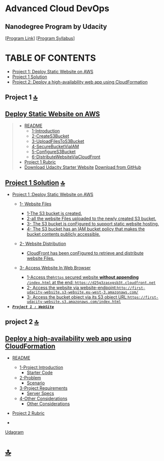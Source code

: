 # Advanced Cloud DevOps 
## Nanodegree Program by Udacity 
[[Program Link](https://www.udacity.com/course/cloud-dev-ops-nanodegree--nd9991)] [[Program Syllabus](https://d20vrrgs8k4bvw.cloudfront.net/documents/en-US/Cloud+DevOps+Nanodegree+program+Syllabus.pdf)]

# TABLE OF CONTENTS
* [Project 1: Deploy Static Website on AWS](#deploy-static-website-on-aws)
* [Project 1 Solution](#project-1-solution-)
* [Project 2: Deploy a high-availability web app using CloudFormation](#deploy-a-high-availability-web-app-using-cloudformation)


## Project 1 [🔝](#advanced-cloud-devops)
 ## [Deploy Static Website on AWS](./Project-1-DeployStaticWebsiteOnAWS/README.md)
>  * [README](./Project-1-DeployStaticWebsiteOnAWS/README.md)
>    * [1-Introduction](./Project-1-DeployStaticWebsiteOnAWS/1-Introduction.md)
>    * [2-CreateS3Bucket](./Project-1-DeployStaticWebsiteOnAWS/2-CreateS3Bucket.md)
>    * [3-UploadFilesToS3Bucket](./Project-1-DeployStaticWebsiteOnAWS/3-UploadFilesToS3Bucket.md)
>    * [4-SecureBucketViaIAM](./Project-1-DeployStaticWebsiteOnAWS/4-SecureBucketViaIAM.md)
>    * [5-ConfigureS3Bucket](./Project-1-DeployStaticWebsiteOnAWS/5-ConfigureS3Bucket.md)
>    * [6-DistributeWebsiteViaCloudFront](./Project-1-DeployStaticWebsiteOnAWS/6-DistributeWebsiteViaCloudFront.md)
>  * [Project 1 Rubric](https://github.com/mohamedelfal/UdacityAdvancedCloudDevOps/blob/main/Project-1-DeployStaticWebsiteOnAWS/image/Project1Rubric.png) 
>  * [Download Udacity Starter Website](./Project-1-DeployStaticWebsiteOnAWS/udacity-starter-website.zip) [Download from GitHub](/Project-1-DeployStaticWebsiteOnAWS/udacity-starter-website/)
## [Project 1 Solution](./Project-1-DeployStaticWebsiteOnAWS/project1solution.md) [🔝](#advanced-cloud-devops)
* [Project 1 :Deploy Static Website on AWS](./Project-1-DeployStaticWebsiteOnAWS/project1solution.md#project-1-deploy-static-website-on-aws)
  * [1- Website Files](./Project-1-DeployStaticWebsiteOnAWS/project1solution.md#1--website-files-)
    * [1-The S3 bucket is created.](./Project-1-DeployStaticWebsiteOnAWS/project1solution.md#1-the-s3-bucket-is-created)
    * [2-all the website Files uploaded to the newly created S3 bucket.](./Project-1-DeployStaticWebsiteOnAWS/project1solution.md#2-all-the-website-files-uploaded-to-the-newly-created-s3-bucket-)
    * [3- The S3 bucket is conFigured to support static website hosting.](./Project-1-DeployStaticWebsiteOnAWS/project1solution.md#3--the-s3-bucket-is-configured-to-support-static-website-hosting-)
    * [4- The S3 bucket has an IAM bucket policy that makes the bucket contents publicly accessible.](./Project-1-DeployStaticWebsiteOnAWS/project1solution.md#4--the-s3-bucket-has-an-iam-bucket-policy-that-makes-the-bucket-contents-publicly-accessible-)
    
  * [2- Website Distribution](./Project-1-DeployStaticWebsiteOnAWS/project1solution.md#2--website-distribution-)
    * [CloudFront has been conFigured to retrieve and distribute website Files.](./Project-1-DeployStaticWebsiteOnAWS/project1solution.md#cloudfront-has-been-configured-to-retrieve-and-distribute-website-files-)
  * [3- Access Website In Web Browser](./Project-1-DeployStaticWebsiteOnAWS/project1solution.md#3--access-website-in-web-browser-)
    * [1-Access the`https` secured website **without appending** `/index.html` at the end: `https://d25g3zasxgsb3t.cloudfront.net`](./Project-1-DeployStaticWebsiteOnAWS/project1solution.md#1--open-a-web-browser-like-google-chrome-and-paste-the-copied-cloudfront-domain-name-httpsd25g3zasxgsb3tcloudfrontnet-without-appending-indexhtml-at-the-end-the-cloudfront-domain-name--httpsd25g3zasxgsb3tcloudfrontnet-show-the-content-of-the-default-home-page-as-shown-below-)
    * [2- Access the website via website-endpoint:`http://first-udacity-website.s3-website.eu-west-3.amazonaws.com/`](./Project-1-DeployStaticWebsiteOnAWS/project1solution.md#2--access-the-website-via-website-endpointhttpfirst-udacity-websites3-websiteeu-west-3amazonawscom-)
    * [3- Access the bucket object via its S3 object URL:`https://first-udacity-website.s3.amazonaws.com/index.html`](./Project-1-DeployStaticWebsiteOnAWS/project1solution.md#3--access-the-bucket-object-via-its-s3-object-url-httpsfirst-udacity-websites3amazonawscomindexhtml-)
* [***`Project 1 : WebSite`***](https://mohamedelfal.github.io/UdacityAdvancedCloudDevOps/Project-1-DeployStaticWebsiteOnAWS/udacity-starter-website/)
    
## project 2 [🔝](#advanced-cloud-devops)
## [Deploy a high-availability web app using CloudFormation](./Project-2-Deploy-a-high-AvailabilityWebAppUsingCloudFormation/)
* [README](./Project-2-Deploy-a-high-AvailabilityWebAppUsingCloudFormation/README.md)
  * [1-Project Introduction](./Project-2-Deploy-a-high-AvailabilityWebAppUsingCloudFormation/README.md#1-project-introduction-)
    * [Starter Code](./Project-2-Deploy-a-high-AvailabilityWebAppUsingCloudFormation/README.md#starter-code)
  * [2-Problem](./Project-2-Deploy-a-high-AvailabilityWebAppUsingCloudFormation/README.md#2-problem-)
    * [Scenario](./Project-2-Deploy-a-high-AvailabilityWebAppUsingCloudFormation/README.md#scenario)
  * [3-Project Requirements](./Project-2-Deploy-a-high-AvailabilityWebAppUsingCloudFormation/README.md#3-project-requirements-)
    * [Server Specs](./Project-2-Deploy-a-high-AvailabilityWebAppUsingCloudFormation/README.md#server-specs)
  * [4-Other Considerations](./Project-2-Deploy-a-high-AvailabilityWebAppUsingCloudFormation/README.md#4-other-considerations-)
    * [Other Considerations](./Project-2-Deploy-a-high-AvailabilityWebAppUsingCloudFormation/README.md#other-considerations)

* [Project 2 Rubric](https://github.com/mohamedelfal/UdacityAdvancedCloudDevOps/blob/main/Project-2-Deploy-a-high-AvailabilityWebAppUsingCloudFormation/image/Project2Rubric.png)

* 
[Udagram](https://mohamedelfal.github.io/UdacityAdvancedCloudDevOps/Project-2-Deploy-a-high-AvailabilityWebAppUsingCloudFormation/index.html)

# [🔝](#advanced-cloud-devops)
